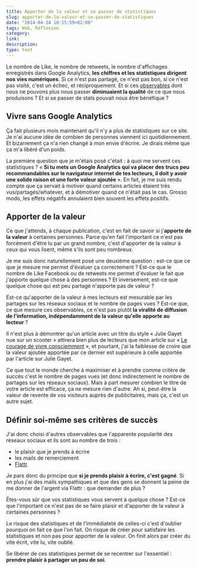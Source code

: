 ```yaml
---
title: Apporter de la valeur et se passer de statistiques
slug: apporter-de-la-valeur-et-se-passer-de-statistiques
date: "2014-04-24 10:15:59+02:00"
tags: Web, Réflexion
category: 
link: 
description: 
type: text
---
```


Le nombre de Like, le nombre de retweets, le nombre d'affichages enregistrés dans Google Analytics, __les chiffres et les statistiques dirigent nos vies numériques__. Si ce n'est pas partagé, ce n'est pas bon, si ce n'est pas visité, c'est un échec, et réciproquement. Et si ces [observables](http://ploum.net/mefiez-vous-des-observables/) dont nous ne pouvons plus nous passer __diminuaient la qualité__ de ce que nous produisons ? Et si se passer de stats pouvait nous être bénéfique ?
<!-- TEASER_END -->
## Vivre sans Google Analytics

Ça fait plusieurs mois maintenant qu'il n'y a plus de statistiques sur ce site. Je n'ai aucune idée de combien de personnes viennent ici quotidiennement. Et bizarrement ça n'a rien changé à mon envie d'écrire. Je dirais même que ça m'a libéré d'un poids.

La première question que je m'étais posé c'était : à quoi me servent ces statistiques ? « __Si tu mets un Google Analytics qui va placer des trucs peu recommandables sur le navigateur internet de tes lecteurs, il doit y avoir une solide raison et une forte valeur ajoutée__ ». En fait, je me suis rendu compte que ça servait à motiver quand certains articles étaient très vus/partagés/whatever, et à démotiver quand ce n'était pas le cas. Grosso modo, les effets négatifs annulaient bien souvent les effets positifs.


## Apporter de la valeur

Ce que j'attends, à chaque publication, c'est en fait de savoir si j'__apporte de la valeur__ à certaines personnes. Parce qu'en fait l'important ce n'est pas forcément d'être lu par un grand nombre, c'est d'apporter de la valeur à ceux qui vous lisent, même s'ils sont peu nombreux.

Je me suis donc naturellement posé une deuxième question : est-ce que ce que je mesure me permet d'évaluer ça correctement ? Est-ce que le nombre de Like Facebook ou de retweets me permet d'évaluer le fait que j'apporte quelque chose à des personnes ? Et inversement, est-ce que quelque chose qui est peu partagé n'apporte pas de valeur ?

Est-ce qu'apporter de la valeur à mes lecteurs est mesurable par les partages sur les réseaux sociaux et le nombre de pages vues ? Est-ce que, ce que mesure ces observables, ce n'est pas plutôt __la viralité de diffusion de l'information, indépendamment de la valeur qu'elle apporte au lecteur__ ?

Il n'est plus à démontrer qu'un article avec un titre du style « Julie Gayet nue sur un scooter » attirera bien plus de lecteurs que mon article sur « [Le courage de vivre consciemment](/blog/le-courage-de-vivre-consciemment/) », et pourtant, j'ai la faiblesse de croire que la valeur ajoutée apportée par ce dernier est supérieure à celle apportée par l'article sur Julie Gayet.

Ce que tout le monde cherche à maximiser et à prendre comme critère de succès c'est le nombre de pages vues (et donc indirectement le nombre de partages sur les réseaux sociaux). Mais à part mesurer combien le titre de votre article est efficace, ça ne mesure rien d'autre. Ah si, peut-être la valeur de revente de vos visiteurs auprès de publicitaires, mais ça, c'est un autre sujet.

## Définir soi-même ses critères de succès

J'ai donc choisi d'autres observables que l'apparente popularité des réseaux sociaux et ils sont au nombre de trois : 

- le plaisir que je prends à écrire
- les mails de remerciement
- [Flattr](https://flattr.com/profile/vjousse)

Je pars donc du principe que __si je prends plaisir à écrire, c'est gagné__. Si en plus j'ai des mails sympathiques et que des gens se donnent la peine de me donner de l'argent via Flattr : que demander de plus ?

Êtes-vous sûr que vos statistiques vous servent à quelque chose ? Est-ce que l'important ce n'est pas de se faire plaisir et d'apporter de la valeur à certaines personnes ?

Le risque des statistiques et de l'immédiateté de celles-ci c'est d'oublier pourquoi on fait ce que l'on fait. On risque de créer pour satisfaire les statistiques et non pas pour apporter de la valeur. On finit alors par créer du vite écrit, vite lu, vite oublié.

Se libérer de ces statistiques permet de se recentrer sur l'essentiel : __prendre plaisir à partager un peu de soi__.

